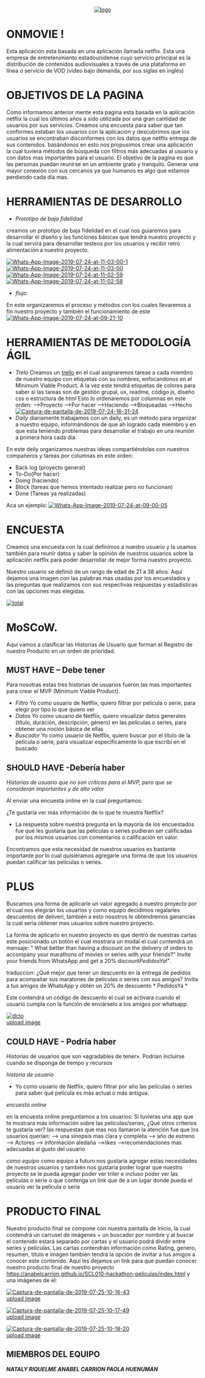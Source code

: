 <center><a href="https://ibb.co/y5g2gZN"><img src="https://i.ibb.co/MpPdPtg/logo.png" alt="logo" border="0"></a></center>
 
# ONMOVIE !
Esta aplicación esta basada en una aplicación llamada netflix. Esta una empresa de entretenimiento estadounidense cuyo servicio principal es la distribución de contenidos audiovisuales a través de una plataforma en línea o servicio de VOD (video bajo demanda, por sus siglas en inglés)


# OBJETIVOS DE LA PAGINA

Como informamos anterior mente esta pagina esta basada en la aplicación netflix la cual los últimos años a sido utilizada por una gran cantidad de usuarios por sus servicios.
Creamos una encuesta para saber que tan conformes estaban los usuarios con la aplicación y descubrimos que los usuarios se encontraban disconformes con los datos que netflix entrega de sus contenidos.
basándonos en esto nos propusimos crear una aplicación la cual tuviera métodos de búsqueda con filtros más adecuadas al usuario y con datos mas importantes para el usuario.
El objetivo de la pagina es que las personas puedan reunirse en un ambiente grato y tranquilo. Generar una mayor conexión con sus cercanos ya que humanos es algo que estamos perdiendo cada día mas.

# HERRAMIENTAS DE DESARROLLO

* *Prototipo de baja fidelidad*

creamos un prototipo de baja fidelidad en el cual nos guiaremos para desarrollar el diseño y las funciones básicas que tendrá nuestro proyecto y la cual servirá para desarrollar testeos por los usuarios y recibir retro alimentación a nuestro proyecto.

<a href="https://ibb.co/9GdbtsZ"><img src="https://i.ibb.co/0QzCths/Whats-App-Image-2019-07-24-at-11-03-00-1.jpg" alt="Whats-App-Image-2019-07-24-at-11-03-00-1" border="0"></a>
<a href="https://ibb.co/mcbMxfj"><img src="https://i.ibb.co/tJQWdVG/Whats-App-Image-2019-07-24-at-11-03-00.jpg" alt="Whats-App-Image-2019-07-24-at-11-03-00" border="0"></a>
<a href="https://ibb.co/bRgLmLh"><img src="https://i.ibb.co/3YyWdWX/Whats-App-Image-2019-07-24-at-11-02-59.jpg" alt="Whats-App-Image-2019-07-24-at-11-02-59" border="0"></a>
<a href="https://ibb.co/Bzqydfz"><img src="https://i.ibb.co/0DhC8nD/Whats-App-Image-2019-07-24-at-11-02-58.jpg" alt="Whats-App-Image-2019-07-24-at-11-02-58" border="0"></a>





* *flujo:*

En este organizaremos el proceso y métodos con los cuales llevaremos a fin nuestro proyecto y también el funcionamiento de este 
<a href="https://ibb.co/cTBD7TK"><img src="https://i.ibb.co/F7rgj7k/Whats-App-Image-2019-07-24-at-09-21-10.jpg" alt="Whats-App-Image-2019-07-24-at-09-21-10" border="0"></a>

# HERRAMIENTAS DE METODOLOGÍA ÁGIL
* *Trelo*
Creamos un <a href="https://trello.com/b/qRlse71v/hackaton-pel%C3%ADculas" rel="nofollow">trello</a> en el cual asignaremos tareas a cada miembro de nuestro equipo con etiquetas con su nombres, enfocandonos en el Minimum Viable Product.
A la vez este tendrá etiquetas de colores para saber si las tareas son de gestión grupal, ux, readme, código js, diseño css o estructura de html
Esto lo ordenaremos por columnas en este orden:
-->Proyecto
-->Por hacer
-->Haciendo
-->Bloqueadas
-->Hecho
<a href="https://ibb.co/jgpWfcH"><img src="https://i.ibb.co/729RCwb/Captura-de-pantalla-de-2019-07-24-16-31-24.png" alt="Captura-de-pantalla-de-2019-07-24-16-31-24" border="0"></a>
*  *Daily*
diariamente trabajamos con un daily, es un método para organizar a nuestro equipo, informándonos de que ah logrado cada miembro y en que esta teniendo problemas para desarrollar el trabajo en una reunión a primera hora cada día.

En este deily organizamos nuestras ideas compartiéndolas con nuestros compañeros y tareas por columnas en este orden:
* Back log (proyecto general)
* To-Do(Por hacer)
*  Doing (haciendo)
* Block (tareas que hemos intentado realizar pero no funcionan)
* Done (Tareas ya realizadas)

Aca un ejemplo:
<a href="https://ibb.co/5j96k1S"><img src="https://i.ibb.co/myBG0R2/Whats-App-Image-2019-07-24-at-09-00-05.jpg" alt="Whats-App-Image-2019-07-24-at-09-00-05" border="0"></a>

# ENCUESTA

Creamos una encuesta con la cual definimos a nuestro usuario y la usamos también para reunir datos y saber la opinión de nuestros usuarios sobre la aplicación netflix para poder desarrollar de mejor forma nuestro proyecto.

Nuestro usuario se definió de un rango de edad de 21 a 38 años.
Aquí dejamos una imagen con las palabras mas usadas por los encuestados y las preguntas que realizamos con sus respectivas respuestas y estadísticas con las opciones mas elegidas.

<a href="https://ibb.co/8mwrNrF"><img src="https://i.ibb.co/sg4KbKL/total.png" alt="total" border="0"></a>

# MoSCoW.
Aquí vamos a clasificar las Historias de Usuario que forman el Registro de nuestro Producto en un orden de prioridad.
 
## MUST HAVE – Debe tener
Para nosotras estas tres historias de usuarios fueron las mas importantes para crear el MVP (Minimum Viable Product).
*  *Filtro*
 Yo como usuario de Netflix, quiero filtrar por película o serie, para elegir por tipo lo que quiero ver
* *Datos*
 Yo como usuario de Netflix, quiero visualizar datos generales (título, duración, descripción, género) en las películas o series, para obtener una noción básica de ellas
* *Buscador*
 Yo como usuario de Netflix, quiero buscar por el título de la película o serie, para visualizar específicamente lo que escribí en el buscado

## SHOULD HAVE -Debería haber

 *Historias de usuario que no son críticas para el MVP, pero que se consideran importantes y de alto valor*
 
 Al enviar una encuesta online en la cual preguntamos:

 ¿Te gustaría ver más información de lo que te muestra Netflix?
 - La respuesta sobre nuestra pregunta en la mayoría de los encuestados fue que les gustaría que las películas o series pudieran ser calificadas por los mismos usuarios con comentarios o calificación en valor.
 
Encontramos que esta necesidad de nuestros usuarios es bastante importante por lo cual quisiéramos agregarle una forma de que los usuarios puedan calificar las películas o series.

 # PLUS
 
 Buscamos una forma de aplicarle un valor agregado a nuestro proyecto por el cual nos elegirán los usuarios y como equipo decidimos regalarles descuentos de deliveri,  también a esto nosotros le obtendremos ganancias la cual seria obtener mas usuarios sobre nuestro proyecto.
 
 La forma de aplicarlo en nuestro proyecto es que dentro de nuestras cartas este posicionado un botón el cual mostrara un modal el cual contendrá un mensaje: 
  " What better than having a discount on the delivery of orders to accompany your marathons of movies or series with your friends?"
Invite your friends from WhatsApp and get a 20% discount*PedidosYa*!".

traduccion: ¿Qué mejor que tener un descuento en la entrega de pedidos para acompañar sus maratones de películas o series con sus amigos?
Invita a tus amigos de WhatsApp y obtén un 20% de descuento * PedidosYa *

Este contendrá un código de descuento el cual se activara cuando el usuario cumpla con la función de enviárselo a los amigos por whatsapp.

<a href="https://ibb.co/3ML0Vf0"><img src="https://i.ibb.co/b28rYHr/dcto.png" alt="dcto" border="0"></a><br /><a target='_blank' href='https://es.imgbb.com/'>upload image</a><br />

## COULD HAVE - Podría haber
Historias de usuarios que son «agradables de tener». Podrían incluirse cuando se disponga de tiempo y recursos

*historia de usuario*
* Yo como usuario de Netflix, quiero filtrar por año las películas o series para saber qué película es más actual o más antigua.

*encuesta online*

en la encuesta online preguntamos a los usuarios:
 Si tuvieras una app que te mostrara más información sobre las películas/series, ¿Qué otros criterios te gustaría ver?
 las respuestas que mas nos llamaron la atención fue que los usuarios querían:
 --> una sinopsis mas clara y completa 
 --> año de estreno 
 --> Actores 
 --> informacion aledaña 
 -->likes 
 -->recomendaciones mas adecuadas al gusto del usuario
 
*como equipo*
como equipo a futuro nos gustaría agregar estas necesidades de nuestros usuarios y también nos gustaría poder lograr que nuestro proyecto se le pueda agregar poder ver triler e incluso poder ver las películas o serie o que contenga un link que de a un lugar donde pueda el usuario ver la película o serie  
# PRODUCTO FINAL
Nuestro producto final se compone con nuestra pantalla de inicio, la cual contendrá un carrusel de imágenes + un buscador por nombre y al buscar el contenido estará separado por cartas y el usuario podrá dividir entre series y películas.
Las cartas contendrán información como Rating, genero, resumen, titulo e imagen también tendrá la opción de invitar a tus amigos a conocer este contenido.
Aquí les dejamos un link para que puedan conocer nuestro producto final de nuestro proyecto
https://anabelcarrion.github.io/SCL010-hackathon-peliculas/index.html
y una imágenes de el:

<a href="https://ibb.co/t3mSKQd"><img src="https://i.ibb.co/PtmRjFS/Captura-de-pantalla-de-2019-07-25-10-16-43.png" alt="Captura-de-pantalla-de-2019-07-25-10-16-43" border="0"></a><br /><a target='_blank' href='https://es.imgbb.com/'>upload image</a><br />

<a href="https://ibb.co/bW0bW3k"><img src="https://i.ibb.co/8KCYKBH/Captura-de-pantalla-de-2019-07-25-10-17-49.png" alt="Captura-de-pantalla-de-2019-07-25-10-17-49" border="0"></a><br /><a target='_blank' href='https://es.imgbb.com/'>upload image</a><br />

<a href="https://ibb.co/dkDyKfc"><img src="https://i.ibb.co/9yWjYpv/Captura-de-pantalla-de-2019-07-25-10-18-20.png" alt="Captura-de-pantalla-de-2019-07-25-10-18-20" border="0"></a><br /><a target='_blank' href='https://es.imgbb.com/'>upload image</a><br />

## MIEMBROS DEL EQUIPO
***NATALY RIQUELME
ANABEL CARRION
PAOLA HUENUMAN***